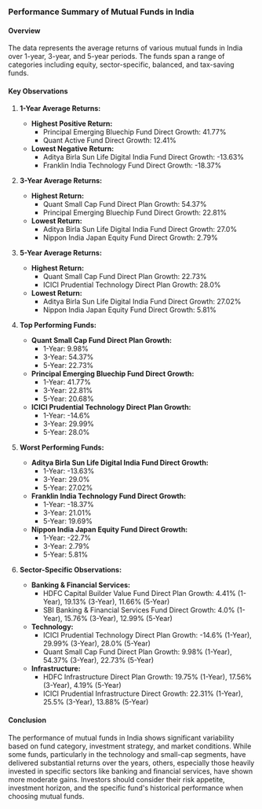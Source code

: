 ### Performance Summary of Mutual Funds in India

#### Overview
The data represents the average returns of various mutual funds in India over 1-year, 3-year, and 5-year periods. The funds span a range of categories including equity, sector-specific, balanced, and tax-saving funds. 

#### Key Observations

1. **1-Year Average Returns:**
   - **Highest Positive Return:** 
     - Principal Emerging Bluechip Fund Direct Growth: 41.77%
     - Quant Active Fund Direct Growth: 12.41%
   - **Lowest Negative Return:**
     - Aditya Birla Sun Life Digital India Fund Direct Growth: -13.63%
     - Franklin India Technology Fund Direct Growth: -18.37%

2. **3-Year Average Returns:**
   - **Highest Return:**
     - Quant Small Cap Fund Direct Plan Growth: 54.37%
     - Principal Emerging Bluechip Fund Direct Growth: 22.81%
   - **Lowest Return:**
     - Aditya Birla Sun Life Digital India Fund Direct Growth: 27.0%
     - Nippon India Japan Equity Fund Direct Growth: 2.79%

3. **5-Year Average Returns:**
   - **Highest Return:**
     - Quant Small Cap Fund Direct Plan Growth: 22.73%
     - ICICI Prudential Technology Direct Plan Growth: 28.0%
   - **Lowest Return:**
     - Aditya Birla Sun Life Digital India Fund Direct Growth: 27.02%
     - Nippon India Japan Equity Fund Direct Growth: 5.81%

4. **Top Performing Funds:**
   - **Quant Small Cap Fund Direct Plan Growth:** 
     - 1-Year: 9.98%
     - 3-Year: 54.37%
     - 5-Year: 22.73%
   - **Principal Emerging Bluechip Fund Direct Growth:** 
     - 1-Year: 41.77%
     - 3-Year: 22.81%
     - 5-Year: 20.68%
   - **ICICI Prudential Technology Direct Plan Growth:** 
     - 1-Year: -14.6%
     - 3-Year: 29.99%
     - 5-Year: 28.0%

5. **Worst Performing Funds:**
   - **Aditya Birla Sun Life Digital India Fund Direct Growth:**
     - 1-Year: -13.63%
     - 3-Year: 29.0%
     - 5-Year: 27.02%
   - **Franklin India Technology Fund Direct Growth:**
     - 1-Year: -18.37%
     - 3-Year: 21.01%
     - 5-Year: 19.69%
   - **Nippon India Japan Equity Fund Direct Growth:**
     - 1-Year: -22.7%
     - 3-Year: 2.79%
     - 5-Year: 5.81%

6. **Sector-Specific Observations:**
   - **Banking & Financial Services:** 
     - HDFC Capital Builder Value Fund Direct Plan Growth: 4.41% (1-Year), 19.13% (3-Year), 11.66% (5-Year)
     - SBI Banking & Financial Services Fund Direct Growth: 4.0% (1-Year), 15.76% (3-Year), 12.99% (5-Year)
   - **Technology:**
     - ICICI Prudential Technology Direct Plan Growth: -14.6% (1-Year), 29.99% (3-Year), 28.0% (5-Year)
     - Quant Small Cap Fund Direct Plan Growth: 9.98% (1-Year), 54.37% (3-Year), 22.73% (5-Year)
   - **Infrastructure:**
     - HDFC Infrastructure Direct Plan Growth: 19.75% (1-Year), 17.56% (3-Year), 4.19% (5-Year)
     - ICICI Prudential Infrastructure Direct Growth: 22.31% (1-Year), 25.5% (3-Year), 13.88% (5-Year)

#### Conclusion
The performance of mutual funds in India shows significant variability based on fund category, investment strategy, and market conditions. While some funds, particularly in the technology and small-cap segments, have delivered substantial returns over the years, others, especially those heavily invested in specific sectors like banking and financial services, have shown more moderate gains. Investors should consider their risk appetite, investment horizon, and the specific fund's historical performance when choosing mutual funds.